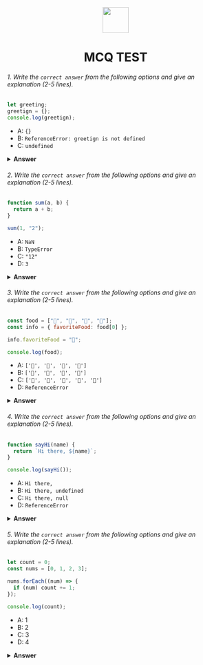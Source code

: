 <div align="center">
  <img height="60" src="https://edurev.gumlet.io/AllImages/original/ApplicationImages/CourseImages/944e5d47-8c55-4a89-91e5-22ab5f2798fc_CI.png">
  <h1>MCQ TEST</h1>
</div>

###### 1. Write the `correct answer` from the following options and give an explanation (2-5 lines).

```javascript
let greeting;
greetign = {};
console.log(greetign);
```

- A: `{}`
- B: `ReferenceError: greetign is not defined`
- C: `undefined`

<details><summary><b>Answer</b></summary>
<p>

#### Answer: A : {} .

<i>Answer is {}. Becasue first of all decalred a variable called "greeting" but not assign any value.as a result the answer would be undefined.But later, because of assign an curly bracket {} in the greeting variable. the answer is empty object it means {}.</i>
</p>
</details>

###### 2. Write the `correct answer` from the following options and give an explanation (2-5 lines).

```javascript
function sum(a, b) {
  return a + b;
}

sum(1, "2");
```

- A: `NaN`
- B: `TypeError`
- C: `"12"`
- D: `3`

<details><summary><b>Answer</b></summary>
<p>

#### Answer: c : 12 ?

<i>Correct answer is 12. first of all I want to say that 12 is string not a number. because 2 input values taken in sum function. input one is 1 it just a number but another one is 2 . 2 is string not number. javascript dynamically typed based language. So Since the second input is a string, that's why JavaScript concatenates it and returns 1 + "2" = 12.  </i>

</p>
</details>

###### 3. Write the `correct answer` from the following options and give an explanation (2-5 lines).

```javascript
const food = ["🍕", "🍫", "🥑", "🍔"];
const info = { favoriteFood: food[0] };

info.favoriteFood = "🍝";

console.log(food);
```

- A: `['🍕', '🍫', '🥑', '🍔']`
- B: `['🍝', '🍫', '🥑', '🍔']`
- C: `['🍝', '🍕', '🍫', '🥑', '🍔']`
- D: `ReferenceError`

<details><summary><b>Answer</b></summary>
<p>

#### Answer: A : ['🍕', '🍫', '🥑', '🍔'] ?

<i>Write answer is A.Because the code does not modify the food array. it change the value of info.favoriteFood to "🍝". However, this change only affects the info object; it does not modify the original food array. that's whay A is correct </i>

</p>
</details>

###### 4. Write the `correct answer` from the following options and give an explanation (2-5 lines).

```javascript
function sayHi(name) {
  return `Hi there, ${name}`;
}

console.log(sayHi());
```

- A: `Hi there,`
- B: `Hi there, undefined`
- C: `Hi there, null`
- D: `ReferenceError`

<details><summary><b>Answer</b></summary>
<p>

#### Answer: B:Hi there, undefined

<i>B is correct answer. Because a parameter is declared in the function called "sayHi" but no value is passed in the parameter.
  Because of which it shows undefined. just only return Hi there, but name is undefined</i>

</p>
</details>

###### 5. Write the `correct answer` from the following options and give an explanation (2-5 lines).

```javascript
let count = 0;
const nums = [0, 1, 2, 3];

nums.forEach((num) => {
  if (num) count += 1;
});

console.log(count);
```

- A: 1
- B: 2
- C: 3
- D: 4

<details><summary><b>Answer</b></summary>
<p>

#### Answer: c: 3 ?

<i> Result C is correct becasue I can see the base of condition, how many times forEach method has been iteratd. if condition is true then itarate forEach method. other wise not iterate. So 0 is false Then will not be able to enter the ForEach method and not iterated. 1 is ture,then iterate count 1, 2 is ture,then iterate count 2. 3 is ture,then iterate count 3. Now since there are no more values in the array then the condition ends here. And counted three times so the answer is three  </i>

</p>
</details>
